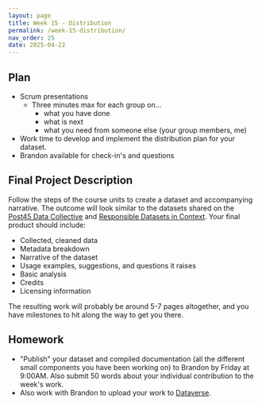 ```yaml
---
layout: page
title: Week 15 - Distribution
permalink: /week-15-distribution/
nav_order: 25
date: 2025-04-22
---
```


## Plan

* Scrum presentations
    * Three minutes max for each group on…
        * what you have done
        * what is next
        * what you need from someone else (your group members, me)
* Work time to develop and implement the distribution plan for your dataset.
* Brandon available for check-in's and questions

## Final Project Description

Follow the steps of the course units to create a dataset and accompanying narrative. The outcome will look similar to the datasets shared on the [Post45 Data Collective](https://data.post45.org/) and [Responsible Datasets in Context](https://www.responsible-datasets-in-context.com/). Your final product should include:

* Collected, cleaned data
* Metadata breakdown
* Narrative of the dataset
* Usage examples, suggestions, and questions it raises
* Basic analysis
* Credits
* Licensing information

The resulting work will probably be around 5-7 pages altogether, and you have milestones to hit along the way to get you there.

## Homework

* "Publish" your dataset and compiled documentation (all the different small components you have been working on) to Brandon by Friday at 9:00AM. Also submit 50 words about your individual contribution to the week's work.
* Also work with Brandon to upload your work to [Dataverse](https://dataverse.lib.virginia.edu/).